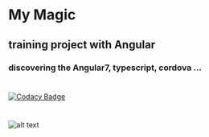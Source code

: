 
# My Magic

## training project with Angular

### discovering the Angular7, typescript, cordova ...

#

[![Codacy Badge](https://api.codacy.com/project/badge/Grade/5a44c42938624015a0e3c76e9a8cc13a)](https://www.codacy.com/app/LudvigSahakyan/my-magic?utm_source=github.com&amp;utm_medium=referral&amp;utm_content=LudvigSahakyan/my-magic&amp;utm_campaign=Badge_Grade)

#

![alt text](demo.gif)